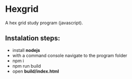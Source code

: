 ﻿# Hexgrid

A hex grid study program (javascript).

## Instalation steps: 

* install **nodejs**
* with a command console navigate to the program folder
* npm i
* npm run build
* open **build/index.html**